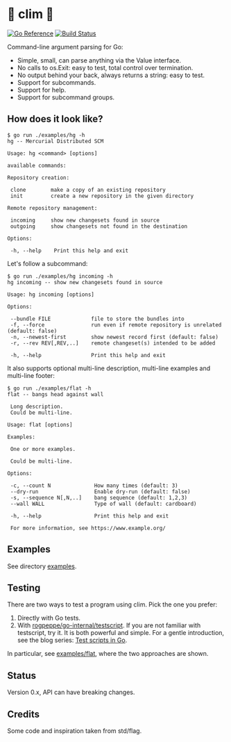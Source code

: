 # 🫧  clim  🫧

[![Go Reference](https://pkg.go.dev/badge/github.com/marco-m/clim.svg)](https://pkg.go.dev/github.com/marco-m/clim)
[![Build Status](https://api.cirrus-ci.com/github/marco-m/clim.svg?branch=master)](https://cirrus-ci.com/github/marco-m/clim)

Command-line argument parsing for Go:

* Simple, small, can parse anything via the Value interface.
* No calls to os.Exit: easy to test, total control over termination.
* No output behind your back, always returns a string: easy to test.
* Support for subcommands.
* Support for help.
* Support for subcommand groups.

## How does it look like?

```console
$ go run ./examples/hg -h
hg -- Mercurial Distributed SCM

Usage: hg <command> [options]

available commands:

Repository creation:

 clone        make a copy of an existing repository
 init         create a new repository in the given directory

Remote repository management:

 incoming     show new changesets found in source
 outgoing     show changesets not found in the destination

Options:

 -h, --help    Print this help and exit
```

Let's follow a subcommand:

```console
$ go run ./examples/hg incoming -h
hg incoming -- show new changesets found in source

Usage: hg incoming [options]

Options:

 --bundle FILE             file to store the bundles into
 -f, --force               run even if remote repository is unrelated (default: false)
 -n, --newest-first        show newest record first (default: false)
 -r, --rev REV[,REV,..]    remote changeset(s) intended to be added

 -h, --help                Print this help and exit
```

It also supports optional multi-line description, multi-line examples and multi-line footer:

```console
$ go run ./examples/flat -h
flat -- bangs head against wall

 Long description.
 Could be multi-line.

Usage: flat [options]

Examples:

 One or more examples.

 Could be multi-line.

Options:

 -c, --count N              How many times (default: 3)
 --dry-run                  Enable dry-run (default: false)
 -s, --sequence N[,N,..]    bang sequence (default: 1,2,3)
 --wall WALL                Type of wall (default: cardboard)

 -h, --help                 Print this help and exit

 For more information, see https://www.example.org/
```

## Examples

See directory [examples](examples/).

## Testing

There are two ways to test a program using clim. Pick the one you prefer:

1. Directly with Go tests.
2. With [rogpeppe/go-internal/testscript](https://github.com/rogpeppe/go-internal). If you are not familiar with testscript, try it. It is both powerful and simple. For a gentle introduction, see the blog series:
   [Test scripts in Go](https://bitfieldconsulting.com/posts/test-scripts).

In particular, see [examples/flat](examples/flat), where the two approaches are shown.

## Status

Version 0.x, API can have breaking changes.

## Credits

Some code and inspiration taken from std/flag.
